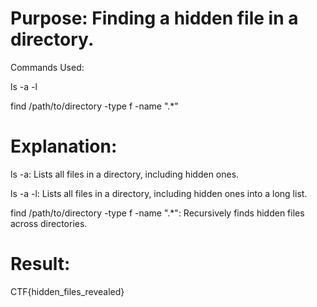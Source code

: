 # Purpose: Finding a hidden file in a directory.

Commands Used:

ls -a -l

find /path/to/directory -type f -name ".*"

# Explanation:
ls -a: Lists all files in a directory, including hidden ones.

ls -a -l: Lists all files in a directory, including hidden ones into a long list.

find /path/to/directory -type f -name ".*": Recursively finds hidden files across directories.


# Result:
CTF{hidden_files_revealed}
